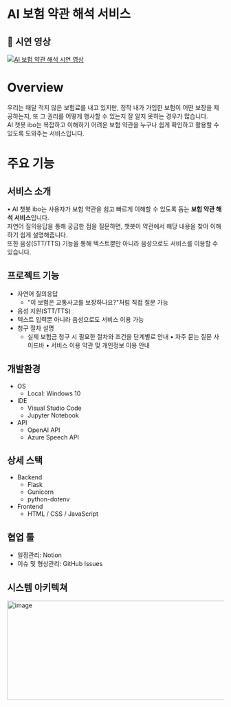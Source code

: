 # AI 보험 약관 해석 서비스 
## 🎥 시연 영상

[![AI 보험 약관 해석 시연 영상](https://img.youtube.com/vi/zRpmBPqJ9rI/0.jpg)](https://youtube.com/shorts/zRpmBPqJ9rI)


# Overview
우리는 매달 적지 않은 보험료를 내고 있지만, 정작 내가 가입한 보험이 어떤 보장을 제공하는지, 
또 그 권리를 어떻게 행사할 수 있는지 잘 알지 못하는 경우가 많습니다.  
AI 챗봇 ibo는 복잡하고 이해하기 어려운 보험 약관을 누구나 쉽게 확인하고 활용할 수 있도록 도와주는 서비스입니다.


# 주요 기능

## 서비스 소개 
• AI 챗봇 ibo는 사용자가 보험 약관을 쉽고 빠르게 이해할 수 있도록 돕는 **보험 약관 해석 서비스**입니다.  
자연어 질의응답을 통해 궁금한 점을 질문하면, 챗봇이 약관에서 해당 내용을 찾아 이해하기 쉽게 설명해줍니다.  
또한 음성(STT/TTS) 기능을 통해 텍스트뿐만 아니라 음성으로도 서비스를 이용할 수 있습니다.

## 프로젝트 기능
- 자연어 질의응답 
  - "이 보험은 교통사고를 보장하나요?"처럼 직접 질문 가능 
-  음성 지원(STT/TTS) 
  - 텍스트 입력뿐 아니라 음성으로도 서비스 이용 가능 
- 청구 절차 설명 
  - 실제 보험금 청구 시 필요한 절차와 조건을 단계별로 안내 
• 자주 묻는 질문 사이드바 
• 서비스 이용 약관 및 개인정보 이용 안내 

## 개발환경
- OS
  - Local: Windows 10
- IDE
  - Visual Studio Code
  - Jupyter Notebook
- API
  - OpenAI API
  - Azure Speech API

## 상세 스택
- Backend
  - Flask
  - Gunicorn
  - python-dotenv
- Frontend
  - HTML / CSS / JavaScript

## 협업 툴
- 일정관리: Notion
- 이슈 및 형상관리: GitHub Issues


## 시스템 아키텍쳐
<img width="602" height="231" alt="image" src="https://github.com/user-attachments/assets/f9c11b28-6a7b-48d8-a9b7-522a51aee33e" />




